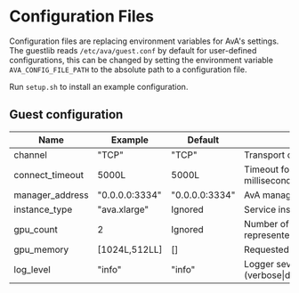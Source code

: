 Configuration Files
===================

Configuration files are replacing environment variables for AvA's settings.
The guestlib reads `/etc/ava/guest.conf` by default for user-defined configurations,
this can be changed by setting the environment variable `AVA_CONFIG_FILE_PATH`
to the absolute path to a configuration file.

Run `setup.sh` to install an example configuration.

## Guest configuration

| Name             | Example        | Default        | Explanation                             |
|------------------|----------------|----------------|-----------------------------------------|
| channel          | "TCP"          | "TCP"          | Transport channel (TCP\|SHM\|VSOCK)     |
| connect_timeout  | 5000L          | 5000L          | Timeout for API server connection, in milliseconds |
| manager_address  | "0.0.0.0:3334" | "0.0.0.0:3334" | AvA manager's address                   |
| instance_type    | "ava.xlarge"   | Ignored        | Service instance type                   |
| gpu_count        | 2              | Ignored        | Number of requested GPU, currently represented by `gpu_memory.size()` |
| gpu_memory       | [1024L,512LL]  | []             | Requested GPU memory sizes, in MB       |
| log_level        | "info"         | "info"         | Logger severity (verbose\|debug\|info\|warning\|error\|fatal\|none) |
